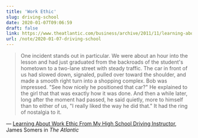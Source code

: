 ```yaml
---
title: 'Work Ethic'
slug: driving-school
date: 2020-01-07T09:06:59
draft: false
link: https://www.theatlantic.com/business/archive/2011/11/learning-about-work-ethic-from-my-high-school-driving-instructor/248339/
url: /note/2020-01-07-driving-school
---
```


> One incident stands out in particular. We were about an hour into the lesson and had just graduated from the backroads of the student's hometown to a two-lane street with steady traffic. The car in front of us had slowed down, signaled, pulled over toward the shoulder, and made a smooth right turn into a shopping complex. Bob was impressed. "See how nicely he positioned that car?" He explained to the girl that that was exactly how it was done. And then a while later, long after the moment had passed, he said quietly, more to himself than to either of us, "I really liked the way he did that." It had the ring of nostalgia to it.

— [Learning About Work Ethic From My High School Driving Instructor](https://www.theatlantic.com/business/archive/2011/11/learning-about-work-ethic-from-my-high-school-driving-instructor/248339/?utm_source=densediscovery&utm_medium=email&utm_campaign=newsletter-issue-69), James Somers in _The Atlantic_
